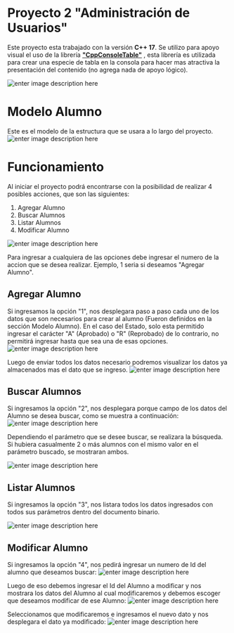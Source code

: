 ﻿# Proyecto 2 "Administración de Usuarios"

Este proyecto esta trabajado con la versión **C++ 17**. Se utilizo para apoyo visual el uso de la librería **["CppConsoleTable"](https://github.com/DenisSamilton/CppConsoleTable)** , esta librería es utilizada para crear una especie de tabla en la consola para hacer mas atractiva la presentación del contenido (no agrega nada de apoyo lógico).

![enter image description here](https://i.ibb.co/wgpy8H3/image.png)

# Modelo Alumno
Este es el modelo de la estructura que se usara a lo largo del proyecto.
![enter image description here](https://i.ibb.co/sVwnQrx/struct.png)

# Funcionamiento

Al iniciar el proyecto podrá encontrarse con la posibilidad de realizar 4 posibles acciones, que son las siguientes:

 1. Agregar Alumno
 2. Buscar Alumnos
 3. Listar Alumnos
 4. Modificar Alumno

![enter image description here](https://i.ibb.co/y68cnVs/image.png)

Para ingresar a cualquiera de las opciones debe ingresar el numero de la accion que se desea realizar. Ejemplo, 1 seria si deseamos "Agregar Alumno".
## Agregar Alumno

Si ingresamos la opción "1", nos desplegara paso a paso cada uno de los datos que son necesarios para crear al alumno (Fueron definidos en la sección Modelo Alumno). En el caso del Estado, solo esta permitido ingresar el carácter "A" (Aprobado) o "R" (Reprobado) de lo contrario, no permitirá ingresar hasta que sea una de esas opciones.
![enter image description here](https://i.ibb.co/3Y8fqx2/image.png)

Luego de enviar todos los datos necesario podremos visualizar los datos ya almacenados mas el dato que se ingreso.
![enter image description here](https://i.ibb.co/MpmWsfK/image.png)


## Buscar Alumnos

Si ingresamos la opción "2", nos desplegara porque campo de los datos del Alumno se desea buscar, como se muestra a continuación:
![enter image description here](https://i.ibb.co/0XvQ0W3/image.png)

Dependiendo el parámetro que se desee buscar, se realizara la búsqueda. Si hubiera casualmente 2 o más alumnos con el mismo valor en el parámetro buscado, se mostraran ambos.

![enter image description here](https://i.ibb.co/tQ4KZGw/image.png)

## Listar Alumnos

Si ingresamos la opción "3", nos listara todos los datos ingresados con todos sus parámetros dentro del documento binario.

![enter image description here](https://i.ibb.co/28sVJfH/image.png)

## Modificar Alumno

Si ingresamos la opción "4", nos pedirá ingresar un numero de Id del alumno que deseamos buscar:
![enter image description here](https://i.ibb.co/mFJrPwd/image.png)

Luego de eso debemos ingresar el Id del Alumno a modificar y nos mostrara los datos del Alumno al cual modificaremos y debemos escoger que deseamos modificar de ese Alumno:
![enter image description here](https://i.ibb.co/kBgSjsd/image.png)

Seleccionamos que modificaremos e ingresamos el nuevo dato y nos desplegara el dato ya modificado:
![enter image description here](https://i.ibb.co/0rQVMwz/image.png)




